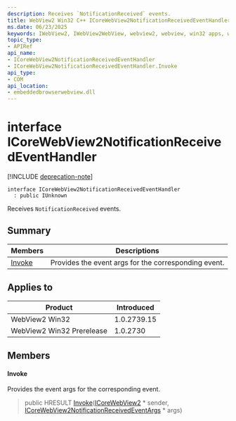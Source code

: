 ```yaml
---
description: Receives `NotificationReceived` events.
title: WebView2 Win32 C++ ICoreWebView2NotificationReceivedEventHandler
ms.date: 06/23/2025
keywords: IWebView2, IWebView2WebView, webview2, webview, win32 apps, win32, edge, ICoreWebView2, ICoreWebView2Controller, browser control, edge html, ICoreWebView2NotificationReceivedEventHandler
topic_type: 
- APIRef
api_name:
- ICoreWebView2NotificationReceivedEventHandler
- ICoreWebView2NotificationReceivedEventHandler.Invoke
api_type:
- COM
api_location:
- embeddedbrowserwebview.dll
---
```


# interface ICoreWebView2NotificationReceivedEventHandler

[!INCLUDE [deprecation-note](../includes/deprecation-note.md)]

```
interface ICoreWebView2NotificationReceivedEventHandler
  : public IUnknown
```

Receives `NotificationReceived` events.

## Summary

 Members                        | Descriptions
--------------------------------|---------------------------------------------
[Invoke](#invoke) | Provides the event args for the corresponding event.

## Applies to

Product                         | Introduced
--------------------------------|---------------------------------------------
WebView2 Win32            |    1.0.2739.15
WebView2 Win32 Prerelease |    1.0.2730

## Members

#### Invoke

Provides the event args for the corresponding event.

> public HRESULT [Invoke](#invoke)([ICoreWebView2](icorewebview2.md#icorewebview2) * sender, [ICoreWebView2NotificationReceivedEventArgs](icorewebview2notificationreceivedeventargs.md#icorewebview2notificationreceivedeventargs) * args)

